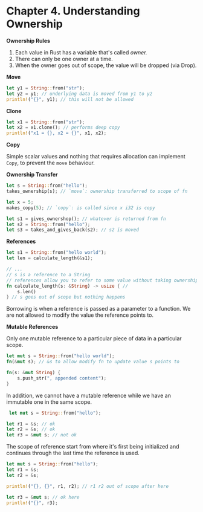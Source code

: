 # Chapter 4. Understanding Ownership

**Ownership Rules**
1. Each value in Rust has a variable that's called *owner.*
2. There can only be one owner at a time.
3. When the owner goes out of scope, the value will be dropped (via Drop).

**Move**

```rust
let y1 = String::from("str");
let y2 = y1; // underlying data is moved from y1 to y2
println!("{}", y1); // this will not be allowed
```

**Clone**

```rust
let x1 = String::from("str");
let x2 = x1.clone(); // performs deep copy
println!("x1 = {}, x2 = {}", x1, x2);
```

**Copy**

Simple scalar values and nothing that requires allocation can implement `Copy`, to prevent the `move` behaviour.

**Ownership Transfer**

```rust
let s = String::from("hello");
takes_ownership(s); // `move`: ownership transferred to scope of fn

let x = 5;
makes_copy(5); // `copy`: is called since x i32 is copy

let s1 = gives_ownershop(); // whatever is returned from fn
let s2 = String::from("hello");
let s3 = takes_and_gives_back(s2); // s2 is moved
```

**References**

```rust
let s1 = String::from("hello world");
let len = calculate_length(&s1);

// ...
// s is a reference to a String
// references allow you to refer to some value without taking ownership of it
fn calculate_length(s: &String) -> usize { // 
    s.len()
} // s goes out of scope but nothing happens
```

Borrowing is when a reference is passed as a parameter to a function. We are not allowed to modify the value the reference points to.

**Mutable References**

Only one mutable reference to a particular piece of data in a particular scope.

```rust
let mut s = String::from("hello world");
fn(&mut s); // &s to allow modify fn to update value s points to

fn(s: &mut String) {
    s.push_str(", appended content");
}
```

In addition, we cannot have a mutable reference while we have an immutable one in the same scope. 

```rust
 let mut s = String::from("hello");

let r1 = &s; // ok
let r2 = &s; // ok
let r3 = &mut s; // not ok
```

The scope of reference start from where it's first being initialized and continues through the last time the reference is used.

```rust
let mut s = String::from("hello");
let r1 = &s;
let r2 = &s;

println!("{}, {}", r1, r2); // r1 r2 out of scope after here

let r3 = &mut s; // ok here
println!("{}", r3);
```